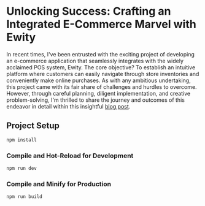 # Unlocking Success: Crafting an Integrated E-Commerce Marvel with Ewity
In recent times, I've been entrusted with the exciting project of developing an e-commerce application that seamlessly integrates with the widely acclaimed POS system, Ewity. The core objective? To establish an intuitive platform where customers can easily navigate through store inventories and conveniently make online purchases. As with any ambitious undertaking, this project came with its fair share of challenges and hurdles to overcome. However, through careful planning, diligent implementation, and creative problem-solving, I'm thrilled to share the journey and outcomes of this endeavor in detail within this insightful [blog post](http://blog.eyaadh.net/2024/02/unlocking-success-crafting-integrated-e.html).

## Project Setup

```sh
npm install
```

### Compile and Hot-Reload for Development

```sh
npm run dev
```

### Compile and Minify for Production

```sh
npm run build
```
